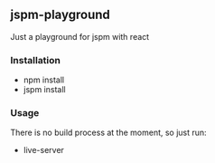 ## jspm-playground ##

Just a playground for jspm with react

### Installation ###
* npm install
* jspm install

### Usage ###
There is no build process at the moment, so just run:
* live-server
